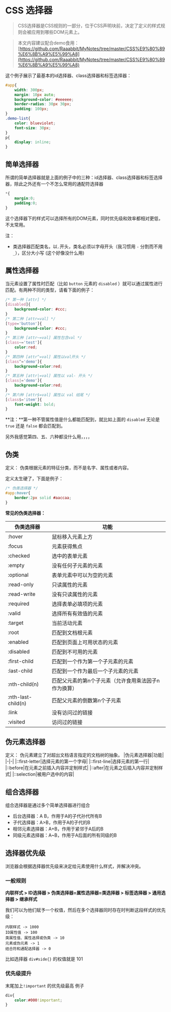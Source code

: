 # CSS 选择器
> CSS选择器是CSS规则的一部分，位于CSS声明块前，决定了定义的样式规则会被应用到哪些DOM元素上。

> 本文内容建议配合demo食用：[https://github.com/Raaabbit/MyNotes/tree/master/CSS%E9%80%89%E6%8B%A9%E5%99%A8](https://github.com/Raaabbit/MyNotes/tree/master/CSS%E9%80%89%E6%8B%A9%E5%99%A8)

这个例子展示了最基本的id选择器、class选择器和标签选择器：
```css
#app{
    width: 300px;
    margin: 10px auto;
    background-color: #eeeeee;
    border-radius: 30px 30px;
    padding: 100px;
}
.demo-list{
    color: blueviolet;
    font-size: 30px;
}
p{
    display: inline;
}
```

## 简单选择器
所谓的简单选择器就是上面的例子中的三种：id选择器、class选择器和标签选择器，除此之外还有一个不怎么常用的通配符选择器
```css
*{
    margin:0;
    padding:0;
}
```
这个选择器下的样式可以选择所有的DOM元素，同时优先级和效率都相对更低，不太常用。

注：
- 类选择器匹配类名，以`.`开头，类名必须以字母开头（我习惯用 `-` 分割而不用 `_`），区分大小写
(这个好像没什么用)

## 属性选择器
当元素设置了属性时匹配（比如 `button` 元素的 `disabled` ）就可以通过属性进行匹配。有两种不同的类型，请看下面的例子：
```css
/* 第一种 [attr] */
[disabled]{
    background-color: #ccc;
}
/* 第二种 [attr=val] */
[type='button']{
    background-color: #ccc;
}
/* 第三种 [attr~=val] 属性包含val */
[class~='test']{
    color:red;
}
/* 第四种 [attr^=val] 属性以val开头 */
[class^='demo']{
    background-color:red;
}
/* 第五种 [attr|=val] 属性以 val- 开头 */
[class|='demo']{
    background-color:red;
}
/* 第六种 [attr$=val] 属性以 val 结尾 */
[class$='item']{
    font-weight: bold;   
}
```
**注：**第一种不管属性值是什么都能匹配到，就比如上面的 `disabled` 无论是 `true` 还是 `false` 都会匹配到。

另外我感觉第四、五、六种都没什么用，，，，

## 伪类
定义：
伪类根据元素的特征分类，而不是名字、属性或者内容。

定义太生硬了，下面是例子：
```css
/* 伪类选择器 */
#app:hover{
    border:2px solid #aaccaa;
}
```
**常见的伪类选择器：**

|伪类选择器|功能|
|-|-|
|:hover|鼠标移入元素上方|
|:focus|元素获得焦点|
|:checked|选中的表单元素|
|:empty|没有任何子元素的元素|
|:optional|表单元素中可以为空的元素|
|:read-only|只读属性的元素|
|:read-write|没有只读属性的元素|
|:required|选择表单必填项的元素|
|:valid|选择所有有效值的元素|
|:target|当前活动元素|
|:root|匹配到文档根元素|
|:enabled|匹配到页面上可用状态的元素|
|:disabled|匹配到不可用的元素|
|:first-child|匹配到一个作为第一个子元素的元素|
|:last-child|匹配到一个作为最后一个子元素的元素|
|:nth-child(n)|匹配父元素的第n个子元素（允许食用乘法因子n作为换算）|
|:nth-last-child(n)|匹配父元素的倒数第n个子元素|
|:link|没有访问过的链接|
|:visited|访问过的链接|
## 伪元素选择器
定义：
伪元素建立了对超出文档语言指定的文档树的抽象。
|伪元素选择器|功能|
|-|-|
|::first-letter|选择元素的第一个字母|
|::first-line|选择元素的第一行|
|::before|在元素之前插入内容并定制样式|
|::after|在元素之后插入内容并定制样式|
|::selection|被用户选中的内容|

## 组合选择器

组合选择器是通过多个简单选择器进行组合
- 后台选择器：A B，作用于A的子代孙代所有B
- 子代选择器：A>B，作用于A的子代的B
- 相邻元素选择器：A+B，作用于紧邻于A后的B
- 同级元素选择器：A~B，作用于A后面的所有同级的B

## 选择器优先级

浏览器会根据选择器优先级来决定给元素使用什么样式，并解决冲突。

### 一般规则
**内联样式 > ID选择器 > 伪类选择器=属性选择器=类选择器 > 标签选择器 > 通用选择器 > 继承样式**

我们可以为他们赋予一个权值，然后在多个选择器同时存在时判断这段样式的优先级：
```
内联样式 -> 1000
ID属性值 -> 100
类属性值、属性选择或伪类 -> 10
元素或伪元素 -> 1
结合符和通配选择器 -> 0
```
比如选择器 `div#side{}` 的权值就是 101
### 优先级提升
末尾加上`!important` 的优先级最高
例子
```css
div{
    color:#000!important;
}
```